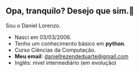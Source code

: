 ## Opa, tranquilo? Desejo que sim.👋
Sou o Daniel Lorenzo.
- Nasci em 03/03/2006.
- Tenho um conhecimento básico em **python**.
- Curso Ciências da Computação.
- **Meu email**: daniellrezendeduarte@gmail.com
- Inglês: nivel intermediário (em evolução)


<!--
**danielxdgfc/danielxdgfc** is a ✨ _special_ ✨ repository because its `README.md` (this file) appears on your GitHub profile.

Here are some ideas to get you started:

- 🔭 I’m currently working on ...
- 🌱 I’m currently learning ...
- 👯 I’m looking to collaborate on ...
- 🤔 I’m looking for help with ...
- 💬 Ask me about ...
- 📫 How to reach me: ...
- 😄 Pronouns: ...
- ⚡ Fun fact: ...
-->
